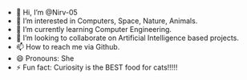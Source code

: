 - 👋 Hi, I’m @Nirv-05
- 👀 I’m interested in Computers, Space, Nature, Animals.
- 🌱 I’m currently learning Computer Engineering.
- 💞️ I’m looking to collaborate on Artificial Intelligence based projects.
- 📫 How to reach me via Github.
- 😄 Pronouns: She
- ⚡ Fun fact: Curiosity is the BEST food for cats!!!!!

<!---
Nirv-05/Nirv-05 is a ✨ special ✨ repository because its `README.md` (this file) appears on your GitHub profile.
You can click the Preview link to take a look at your changes.
--->
